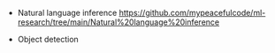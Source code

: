 
- Natural language inference
https://github.com/mypeacefulcode/ml-research/tree/main/Natural%20language%20inference

- Object detection
